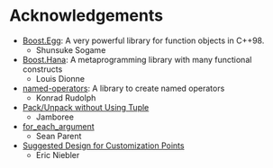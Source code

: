 Acknowledgements
================

* [Boost.Egg](http://p-stade.sourceforge.net/boost/libs/egg/doc/html/index.html): A very powerful library for function objects in C++98.
    - Shunsuke Sogame
* [Boost.Hana](https://github.com/ldionne/hana): A metaprogramming library with many functional constructs
    - Louis Dionne
* [named-operators](https://github.com/klmr/named-operator): A library to create named operators
    - Konrad Rudolph
* [Pack/Unpack without Using Tuple](http://jamboree.github.io/cout/tricks/2014/07/21/pack-unpack-without-using-tuple.html)
    - Jamboree
* [for_each_argument](http://isocpp.org/blog/2015/01/for-each-argument-sean-parent)
    - Sean Parent
* [Suggested Design for Customization Points](http://www.open-std.org/jtc1/sc22/wg21/docs/papers/2015/n4381.html)
    - Eric Niebler
